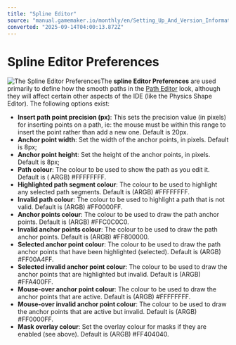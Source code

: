 ```yaml
---
title: "Spline Editor"
source: "manual.gamemaker.io/monthly/en/Setting_Up_And_Version_Information/IDE_Preferences/Spline_Editor.htm"
converted: "2025-09-14T04:00:13.872Z"
---
```


# Spline Editor Preferences

![The Spline Editor Preferences](../../assets/Images/Setup_And_Version/Preferences/Spline_Editor_Prefs.png)The **spline Editor Preferences** are used primarily to define how the smooth paths in the [Path Editor](../../The_Asset_Editors/Paths.md) look, although they will affect certain other aspects of the IDE (like the Physics Shape Editor). The following options exist:

-   **Insert path point precision (px)**: This sets the precision value (in pixels) for inserting points on a path, ie: the mouse must be within this range to insert the point rather than add a new one. Default is 20px.
-   **Anchor point width**: Set the width of the anchor points, in pixels. Default is 8px;
-   **Anchor point height**: Set the height of the anchor points, in pixels. Default is 8px;
-   **Path colour**: The colour to be used to show the path as you edit it. Default is ( ARGB) #FFFFFFFF.
-   **Highlighted path segment colour**: The colour to be used to highlight any selected path segments. Default is (ARGB) #FFFFFFFF.
-   **Invalid path colour**: The colour to be used to highlight a path that is not valid. Default is (ARGB) #FF0000FF.
-   **Anchor points colour**: The colour to be used to draw the path anchor points. Default is (ARGB) #FFC0C0C0.
-   **Invalid anchor points colour**: The colour to be used to draw the path anchor points. Default is (ARGB) #FF800000.
-   **Selected anchor point colour**: The colour to be used to draw the path anchor points that have been highlighted (selected). Default is (ARGB) #FF00A4FF.
-   **Selected invalid anchor point colour**: The colour to be used to draw the anchor points that are highlighted but invalid. Default is (ARGB) #FFA400FF.
-   **Mouse-over anchor point colour**: The colour to be used to draw the anchor points that are active. Default is (ARGB) #FFFFFFFF.
-   **Mouse-over invalid anchor point colour**: The colour to be used to draw the anchor points that are active but invalid. Default is (ARGB) #FF0000FF.
-   **Mask overlay colour**: Set the overlay colour for masks if they are enabled (see above). Default is (ARGB) #FF404040.